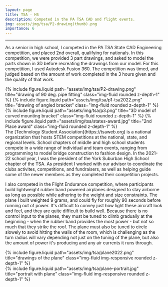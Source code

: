 ```yaml
---
layout: page
title: TSA - HS
description: Competed in the PA TSA CAD and flight events.
img: assets/img/tsa/P2-drawing(thumb).png
importance: 6
---
```

-----
As a senior in high school, I competed in the PA TSA State CAD Engineering competition, and placed 2nd overall, qualifying for nationals. In this competition, we were provided 3 part drawings, and asked to model the parts shown in 3D before recreating the drawings from our model. For this competition, I used Autodesk Fusion 360. The competition was timed, and judged based on the amount of work completed in the 3 hours given and the quality of that work.
<div class="row justify-content-sm-center">
    <div class="col-md-6 mt-3 mt-md-0">
        {% include figure.liquid path="assets/img/tsa/P2-drawing.png" title="drawing of 90 deg. pipe fitting" class="img-fluid rounded z-depth-1" %}
        {% include figure.liquid path="assets/img/tsa/p1-tsa2022.png" title="drawing of angled bracket" class="img-fluid rounded z-depth-1" %}
    </div>
    <div class="col-md-4 mt-3 mt-md-0">
        {% include figure.liquid path="assets/img/tsa/p3.png" title="3D model of curved mounting bracket" class="img-fluid rounded z-depth-1" %}
        {% include figure.liquid path="assets/img/tsa/states-award.jpg" title="2nd Place award" class="img-fluid rounded z-depth-1" %}
    </div>
</div>
The [Technology Student Association](https://tsaweb.org) is a national organization that hosts STEM competitions at the national, state, and regional levels. School chapters of middle and high school students compete in a wide range of individual and team events, ranging from programming to model bridge construction to fashion design. In the 2021-22 school year, I was the president of the York Suburban High School chapter of the TSA. As president I worked with our advisor to coordinate the clubs activites, competitions, and fundraisers, as well as helping guide some of the newer members as they completed their competition projects.

I also competed in the Flight Endurance competition, where participants build lightweight rubber band powered airplanes designed to stay airborne as long as possible while adhering to the weight and size constraints. The plane I built weighted 9 grams, and could fly for roughly 90 seconds before running out of power. 
It's difficult to convey just how light these aircraft look and feel, and they are quite difficult to build well. Because there is no control input to the planes, they must be tuned to climb gradually at the beginning - when the rubber band provides the most power - but not so much that they strike the roof. The plane must also be tuned to circle slowely to avoid hitting the walls of the room, which is challenging as the turn radius will vary depending not just on the tuning of the plane, but also the amount of power it's producing and any air currents it runs through.
<div class="row justify-content-sm-center">
    <div class="col-sm-4 align-self-center">
        {% include figure.liquid path="assets/img/tsa/plane2022.png" title="drawings of the plane" class="img-fluid img-responsive rounded z-depth-1" %}
    </div>
    <div class="col-sm-4 align-self-center">
        {% include figure.liquid path="assets/img/tsa/plane-portrait.jpg" title="portrait with plane" class="img-fluid img-responsive rounded z-depth-1" %}
    </div>
</div>


